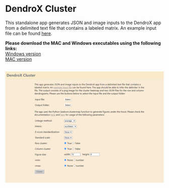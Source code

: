 # DendroX Cluster
This standalone app generates JSON and image inputs to the DendroX app from a delimited text file that contains a labeled matrix. An example input file can be found [here](https://github.com/frlender/denrox-cluster/tree/main/example_input).

**Please download the MAC and Windows executables using the following links:**
\
[Windows version](https://github.com/frlender/denrox-cluster/raw/main/dist/Dendro_Cluster.exe)
\
[MAC version]()

\
![Demo.png](ui.png)

